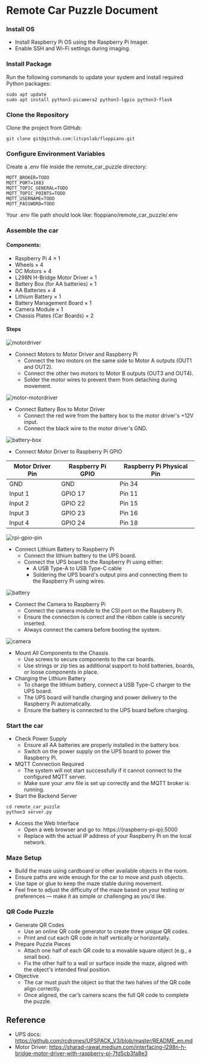# Remote Car Puzzle Document


### Install OS
- Install Raspberry Pi OS using the Raspberry Pi Imager.
- Enable SSH and Wi-Fi settings during imaging.

### Install Package
Run the following commands to update your system and install required Python packages:
```
sudo apt update
sudo apt install python3-picamera2 python3-lgpio python3-flask
```

### Clone the Repository
Clone the project from GitHub:
```
git clone git@github.com:litcpslab/floppiano.git
```

### Configure Environment Variables
Create a .env file inside the remote_car_puzzle directory:
```
MQTT_BROKER=TODO
MQTT_PORT=1883
MQTT_TOPIC_GENERAL=TODO
MQTT_TOPIC_POINTS=TODO
MQTT_USERNAME=TODO
MQTT_PASSWORD=TODO
```
Your .env file path should look like:
floppiano/remote_car_puzzle/.env

### Assemble the car
#### Components:
- Raspberry Pi 4 × 1
- Wheels × 4
- DC Motors × 4
- L298N H-Bridge Motor Driver × 1
- Battery Box (for AA batteries) × 1
- AA Batteries × 4
- Lithium Battery × 1
- Battery Management Board × 1
- Camera Module × 1
- Chassis Plates (Car Boards) × 2

#### Steps
![motordriver](images/L298N-motordriver.jpg)
- Connect Motors to Motor Driver and Raspberry Pi
  - Connect the two motors on the same side to Motor A outputs (OUT1 and OUT2).
  - Connect the other two motors to Motor B outputs (OUT3 and OUT4).
  - Solder the motor wires to prevent them from detaching during movement.

![motor-motordriver](images/IMG_1066.jpg)

- Connect Battery Box to Motor Driver
  - Connect the red wire from the battery box to the motor driver's +12V input.
  - Connect the black wire to the motor driver's GND.

![battery-box](images/IMG_1068.jpg)

- Connect Motor Driver to Raspberry Pi GPIO

| Motor Driver Pin | Raspberry Pi GPIO | Raspberry Pi Physical Pin
| ------- | ------- | ------- |
| GND | GND | Pin 34
| Input 1 | GPIO 17 | Pin 11 |
| Input 2 | GPIO 22 | Pin 15 |
| Input 3 | GPIO 23 | Pin 16 |
| Input 4 | GPIO 24 | Pin 18 |

![rpi-gpio-pin](images/rpi-gpio-pin.png)

- Connect Lithium Battery to Raspberry Pi
    - Connect the lithium battery to the UPS board.
    - Connect the UPS board to the Raspberry Pi using either:
        - A USB Type-A to USB Type-C cable
        - Soldering the UPS board's output pins and connecting them to the Raspberry Pi using wires.

![battery](images/IMG_1067.jpg)

- Connect the Camera to Raspberry Pi
  - Connect the camera module to the CSI port on the Raspberry Pi.
  - Ensure the connection is correct and the ribbon cable is securely inserted.
  - Always connect the camera before booting the system.

![camera](images/IMG_1065.jpg)

- Mount All Components to the Chassis
    - Use screws to secure components to the car boards.
    - Use strings or zip ties as additional support to hold batteries, boards, or loose components in place.
- Charging the Lithium Battery
    - To charge the lithium battery, connect a USB Type-C charger to the UPS board.
    - The UPS board will handle charging and power delivery to the Raspberry Pi automatically.
    - Ensure the battery is connected to the UPS board before charging.

### Start the car
- Check Power Supply
    - Ensure all AA batteries are properly installed in the battery box.
    - Switch on the power supply on the UPS board to power the Raspberry Pi.
- MQTT Connection Required
    - The system will not start successfully if it cannot connect to the configured MQTT server.
    - Make sure your .env file is set up correctly and the MQTT broker is running.
- Start the Backend Server
```
cd remote_car_puzzle
python3 server.py
```
- Access the Web Interface
    - Open a web browser and go to: https://{raspberry-pi-ip}:5000
    - Replace <raspberry-pi-ip> with the actual IP address of your Raspberry Pi on the local network.

### Maze Setup
- Build the maze using cardboard or other available objects in the room.
- Ensure paths are wide enough for the car to move and push objects.
- Use tape or glue to keep the maze stable during movement.
- Feel free to adjust the difficulty of the maze based on your testing or preferences — make it as simple or challenging as you'd like.

### QR Code Puzzle
- Generate QR Codes
    - Use an online QR code generator to create three unique QR codes.
    - Print and cut each QR code in half vertically or horizontally.
- Prepare Puzzle Pieces
    - Attach one half of each QR code to a movable square object (e.g., a small box).
    - Fix the other half to a wall or surface inside the maze, aligned with the object's intended final position.
- Objective
    - The car must push the object so that the two halves of the QR code align correctly.
    - Once aligned, the car’s camera scans the full QR code to complete the puzzle.

## Reference
- UPS docs: https://github.com/rcdrones/UPSPACK_V3/blob/master/README_en.md
- Motor Driver: https://sharad-rawat.medium.com/interfacing-l298n-h-bridge-motor-driver-with-raspberry-pi-7fd5cb3fa8e3
